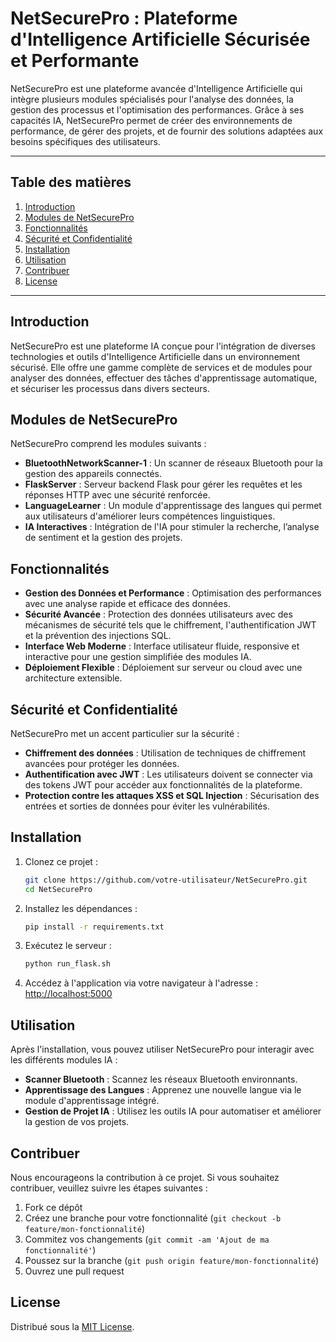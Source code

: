 # NetSecurePro : Plateforme d'Intelligence Artificielle Sécurisée et Performante

NetSecurePro est une plateforme avancée d'Intelligence Artificielle qui intègre plusieurs modules spécialisés pour l'analyse des données, la gestion des processus et l'optimisation des performances. Grâce à ses capacités IA, NetSecurePro permet de créer des environnements de performance, de gérer des projets, et de fournir des solutions adaptées aux besoins spécifiques des utilisateurs.

---

## Table des matières

1. [Introduction](#introduction)
2. [Modules de NetSecurePro](#modules-de-netsecurepro)
3. [Fonctionnalités](#fonctionnalités)
4. [Sécurité et Confidentialité](#sécurité-et-confidentialité)
5. [Installation](#installation)
6. [Utilisation](#utilisation)
7. [Contribuer](#contribuer)
8. [License](#license)

---

## Introduction

NetSecurePro est une plateforme IA conçue pour l'intégration de diverses technologies et outils d'Intelligence Artificielle dans un environnement sécurisé. Elle offre une gamme complète de services et de modules pour analyser des données, effectuer des tâches d'apprentissage automatique, et sécuriser les processus dans divers secteurs.

## Modules de NetSecurePro

NetSecurePro comprend les modules suivants :
- **BluetoothNetworkScanner-1** : Un scanner de réseaux Bluetooth pour la gestion des appareils connectés.
- **FlaskServer** : Serveur backend Flask pour gérer les requêtes et les réponses HTTP avec une sécurité renforcée.
- **LanguageLearner** : Un module d'apprentissage des langues qui permet aux utilisateurs d'améliorer leurs compétences linguistiques.
- **IA Interactives** : Intégration de l'IA pour stimuler la recherche, l’analyse de sentiment et la gestion des projets.

## Fonctionnalités

- **Gestion des Données et Performance** : Optimisation des performances avec une analyse rapide et efficace des données.
- **Sécurité Avancée** : Protection des données utilisateurs avec des mécanismes de sécurité tels que le chiffrement, l'authentification JWT et la prévention des injections SQL.
- **Interface Web Moderne** : Interface utilisateur fluide, responsive et interactive pour une gestion simplifiée des modules IA.
- **Déploiement Flexible** : Déploiement sur serveur ou cloud avec une architecture extensible.

## Sécurité et Confidentialité

NetSecurePro met un accent particulier sur la sécurité :
- **Chiffrement des données** : Utilisation de techniques de chiffrement avancées pour protéger les données.
- **Authentification avec JWT** : Les utilisateurs doivent se connecter via des tokens JWT pour accéder aux fonctionnalités de la plateforme.
- **Protection contre les attaques XSS et SQL Injection** : Sécurisation des entrées et sorties de données pour éviter les vulnérabilités.

## Installation

1. Clonez ce projet :
    ```bash
    git clone https://github.com/votre-utilisateur/NetSecurePro.git
    cd NetSecurePro
    ```

2. Installez les dépendances :
    ```bash
    pip install -r requirements.txt
    ```

3. Exécutez le serveur :
    ```bash
    python run_flask.sh
    ```

4. Accédez à l'application via votre navigateur à l'adresse : [http://localhost:5000](http://localhost:5000)

## Utilisation

Après l'installation, vous pouvez utiliser NetSecurePro pour interagir avec les différents modules IA :

- **Scanner Bluetooth** : Scannez les réseaux Bluetooth environnants.
- **Apprentissage des Langues** : Apprenez une nouvelle langue via le module d'apprentissage intégré.
- **Gestion de Projet IA** : Utilisez les outils IA pour automatiser et améliorer la gestion de vos projets.

## Contribuer

Nous encourageons la contribution à ce projet. Si vous souhaitez contribuer, veuillez suivre les étapes suivantes :

1. Fork ce dépôt
2. Créez une branche pour votre fonctionnalité (`git checkout -b feature/mon-fonctionnalité`)
3. Commitez vos changements (`git commit -am 'Ajout de ma fonctionnalité'`)
4. Poussez sur la branche (`git push origin feature/mon-fonctionnalité`)
5. Ouvrez une pull request

## License

Distribué sous la [MIT License](LICENSE).

